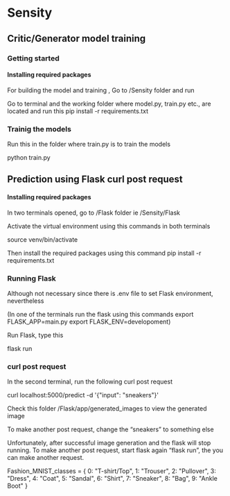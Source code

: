 # Sensity

## Critic/Generator model training

### Getting started

#### Installing required packages

For building the model and training , Go to /Sensity folder and run

Go to terminal and the working folder where model.py, train.py etc., are located and run this
pip install -r requirements.txt

### Trainig the models

Run this in the folder where train.py is to train the models

python train.py

## Prediction using Flask curl post request

#### Installing required packages

In two terminals opened, go to /Flask folder ie /Sensity/Flask

Activate the virtual environment using this commands in both terminals

source venv/bin/activate

Then install the required packages using this command
pip install -r requirements.txt

### Running Flask

Although not necessary since there is .env file to set Flask environment, nevertheless

(In one of the terminals run the flask using this commands
export FLASK_APP=main.py
export FLASK_ENV=developoment)

Run Flask, type this

flask run

### curl post request

In the second terminal, run the following curl post request

curl localhost:5000/predict -d '{"input": "sneakers"}'

Check this folder /Flask/app/generated_images to view the generated image

To make another post request, change the “sneakers” to something else

Unfortunately, after successful image generation and the flask will stop running. To make another post request, start flask again “flask run”, the you can make another request.

Fashion_MNIST_classes = {
0: "T-shirt/Top",
1: "Trouser",
2: "Pullover",
3: "Dress",
4: "Coat",
5: "Sandal",
6: "Shirt",
7: "Sneaker",
8: "Bag",
9: "Ankle Boot"
}
